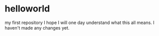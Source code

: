 # helloworld
my first repository
I hope I will one day understand what this all means.
I haven't made any changes yet.
